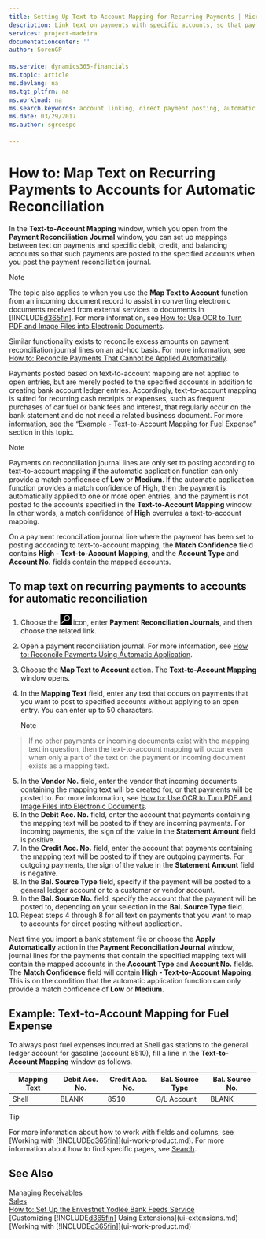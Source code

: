 ```yaml
---
title: Setting Up Text-to-Account Mapping for Recurring Payments | Microsoft Docs
description: Link text on payments with specific accounts, so that payments are posted to the accounts when you post the payment reconciliation journal.
services: project-madeira
documentationcenter: ''
author: SorenGP

ms.service: dynamics365-financials
ms.topic: article
ms.devlang: na
ms.tgt_pltfrm: na
ms.workload: na
ms.search.keywords: account linking, direct payment posting, automatic payment processing, reconcile payment, recurring expense, recurring cash receipt
ms.date: 03/29/2017
ms.author: sgroespe

---
```

# How to: Map Text on Recurring Payments to Accounts for Automatic Reconciliation
In the **Text-to-Account Mapping** window, which you open from the **Payment Reconciliation Journal** window, you can set up mappings between text on payments and specific debit, credit, and balancing accounts so that such payments are posted to the specified accounts when you post the payment reconciliation journal.

> [!NOTE]  
>   The topic also applies to when you use the **Map Text to Account** function from an incoming document record to assist in converting electronic documents received from external services to documents in [!INCLUDE[d365fin](includes/d365fin_md.md)]. For more information, see [How to: Use OCR to Turn PDF and Image Files into Electronic Documents](across-how-use-ocr-pdf-images-files.md).   

Similar functionality exists to reconcile excess amounts on payment reconciliation journal lines on an ad-hoc basis. For more information, see [How to: Reconcile Payments That Cannot be Applied Automatically](receivables-how-reconcile-payments-cannot-apply-auto.md).

Payments posted based on text-to-account mapping are not applied to open entries, but are merely posted to the specified accounts in addition to creating bank account ledger entries. Accordingly, text-to-account mapping is suited for recurring cash receipts or expenses, such as frequent purchases of car fuel or bank fees and interest, that regularly occur on the bank statement and do not need a related business document. For more information, see the “Example - Text-to-Account Mapping for Fuel Expense” section in this topic.

> [!NOTE]  
>   Payments on reconciliation journal lines are only set to posting according to text-to-account mapping if the automatic application function can only provide a match confidence of **Low** or **Medium**. If the automatic application function provides a match confidence of High, then the payment is automatically applied to one or more open entries, and the payment is not posted to the accounts specified in the **Text-to-Account Mapping** window. In other words, a match confidence of **High** overrules a text-to-account mapping.

On a payment reconciliation journal line where the payment has been set to posting according to text-to-account mapping, the **Match Confidence** field contains **High - Text-to-Account Mapping**, and the **Account Type** and **Account No.** fields contain the mapped accounts.

## To map text on recurring payments to accounts for automatic reconciliation
1. Choose the ![Search for Page or Report](media/ui-search/search_small.png "Search for Page or Report icon") icon, enter **Payment Reconciliation Journals**, and then choose the related link.
2. Open a payment reconciliation journal. For more information, see [How to: Reconcile Payments Using Automatic Application](receivables-how-reconcile-payments-auto-application.md).
3. Choose the **Map Text to Account** action. The **Text-to-Account Mapping** window opens.
4. In the **Mapping Text** field, enter any text that occurs on payments that you want to post to specified accounts without applying to an open entry. You can enter up to 50 characters.

    > [!NOTE]  
>   If no other payments or incoming documents exist with the mapping text in question, then the text-to-account mapping will occur even when only a part of the text on the payment or incoming document exists as a mapping text.
5. In the **Vendor No.** field, enter the vendor that incoming documents containing the mapping text will be created for, or that payments will be posted to. For more information, see [How to: Use OCR to Turn PDF and Image Files into Electronic Documents](across-how-use-ocr-pdf-images-files.md).      
6. In the **Debit Acc. No.** field, enter the account that payments containing the mapping text will be posted to if they are incoming payments. For incoming payments, the sign of the value in the **Statement Amount** field is positive.
7. In the **Credit Acc. No.** field, enter the account that payments containing the mapping text will be posted to if they are outgoing payments. For outgoing payments, the sign of the value in the **Statement Amount** field is negative.
8. In the **Bal. Source Type** field, specify if the payment will be posted to a general ledger account or to a customer or vendor account.
9. In the **Bal. Source No.** field, specify the account that the payment will be posted to, depending on your selection in the **Bal. Source Type** field.
10. Repeat steps 4 through 8 for all text on payments that you want to map to accounts for direct posting without application.

Next time you import a bank statement file or choose the **Apply Automatically** action in the **Payment Reconciliation Journal** window, journal lines for the payments that contain the specified mapping text will contain the mapped accounts in the **Account Type** and **Account No.** fields. The **Match Confidence** field will contain **High - Text-to-Account Mapping**. This is on the condition that the automatic application function can only provide a match confidence of **Low** or **Medium**.

## Example: Text-to-Account Mapping for Fuel Expense
To always post fuel expenses incurred at Shell gas stations to the general ledger account for gasoline (account 8510), fill a line in the **Text-to-Account Mapping** window as follows.

| Mapping Text | Debit Acc. No. | Credit Acc. No. | Bal. Source Type | Bal. Source No. |
| --- | --- | --- | --- | --- |
| Shell |BLANK |8510 |G/L Account |BLANK |

> [!TIP]  
>   For more information about how to work with fields and columns, see [Working with [!INCLUDE[d365fin](includes/d365fin_long_md.md)]](ui-work-product.md). For more information about how to find specific pages, see [Search](ui-search.md).

## See Also
[Managing Receivables](receivables-manage-receivables.md)  
[Sales](sales-manage-sales.md)  
[How to: Set Up the Envestnet Yodlee Bank Feeds Service](bank-how-setup-bank-statement-service.md)  
[Customizing [!INCLUDE[d365fin](includes/d365fin_md.md)] Using Extensions](ui-extensions.md)  
[Working with [!INCLUDE[d365fin](includes/d365fin_md.md)]](ui-work-product.md)
